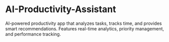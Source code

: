 # AI-Productivity-Assistant
AI-powered productivity app that analyzes tasks, tracks time, and provides smart recommendations. Features real-time analytics, priority management, and performance tracking.
